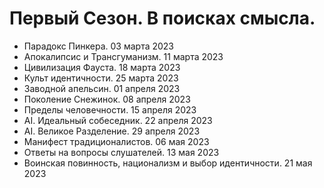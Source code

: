 # Первый Сезон. В поисках смысла.

- Парадокс Пинкера. 03 марта 2023
- Апокалипсис и Трансгуманизм. 11 марта 2023
- Цивилизация Фауста. 18 марта 2023
- Культ идентичности. 25 марта 2023
- Заводной апельсин. 01 апреля 2023
- Поколение Снежинок. 08 апреля 2023
- Пределы человечности. 15 апреля 2023
- AI. Идеальный собеседник. 22 апреля 2023
- AI. Великое Разделение. 29 апреля 2023
- Манифест традиционалистов. 06 мая 2023
- Ответы на вопросы слушателей. 13 мая 2023
- Воинская повинность, национализм и выбор идентичности. 21 мая 2023

